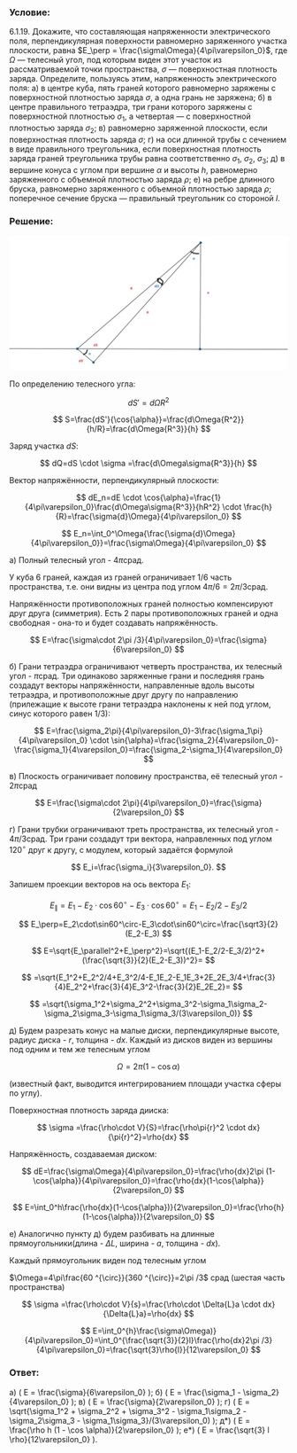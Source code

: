 ###  Условие:

$6.1.19.$ Докажите, что составляющая напряженности электрического поля, перпендикулярная поверхности равномерно заряженного участка плоскости, равна $E_\perp  = \frac{\sigma\Omega}{4\pi\varepsilon_0}$, где $\Omega$ — телесный угол, под которым виден этот участок из рассматриваемой точки пространства, $\sigma$ — поверхностная плотность заряда. Определите, пользуясь этим, напряженность электрического поля:
а) в центре куба, пять граней которого равномерно заряжены с поверхностной плотностью заряда $\sigma$, а одна грань не заряжена;
б) в центре правильного тетраэдра, три грани которого заряжены с поверхностной плотностью $\sigma_1$, а четвертая — с поверхностной плотностью заряда $\sigma_2$;
в) равномерно заряженной плоскости, если поверхностная плотность заряда $\sigma$;
г) на оси длинной трубы с сечением в виде правильного треугольника, если поверхностная плотность заряда граней треугольника трубы равна соответственно $\sigma_1$, $\sigma_2$, $\sigma_3$;
д) в вершине конуса с углом при вершине $\alpha$ и высоты $h$, равномерно заряженного с объемной плотностью заряда $\rho$;
е) на ребре длинного бруска, равномерно заряженного с объемной плотностью заряда $\rho$; поперечное сечение бруска — правильный треугольник со стороной $l$.

###  Решение:

![Плоскость участка $dS'$ перпендикулярна отрезкам $R$ |3000x1440, 95%](../../img/6.1.19/6.1.19.png)

По определению телесного угла:

$$
dS'=d\Omega{R^2}
$$

$$
S=\frac{dS'}{\cos{\alpha}}=\frac{d\Omega{R^2}}{h/R}=\frac{d\Omega{R^3}}{h}
$$

Заряд участка $dS$:

$$
dQ=dS \cdot \sigma =\frac{d\Omega\sigma{R^3}}{h}
$$

Вектор напряжённости, перпендикулярный плоскости:

$$
dE_n=dE \cdot \cos{\alpha}=\frac{1}{4\pi\varepsilon_0}\frac{d\Omega\sigma{R^3}}{hR^2} \cdot \frac{h}{R}=\frac{\sigma{d}\Omega}{4\pi\varepsilon_0}
$$

$$
E_n=\int_0^\Omega{\frac{\sigma{d}\Omega}{4\pi\varepsilon_0}}=\frac{\sigma\Omega}{4\pi\varepsilon_0}
$$

a) Полный телесный угол - 4$\pi$срад.

У куба 6 граней, каждая из граней ограничивает 1/6 часть пространства, т.е. они видны из центра под углом $4\pi /6=2\pi /3$срад.

Напряжённости противоположных граней полностью компенсируют друг друга (симметрия). Есть 2 пары противоположных граней и одна свободная - она-то и будет создавать напряжённость.

$$
E=\frac{\sigma\cdot 2\pi /3}{4\pi\varepsilon_0}=\frac{\sigma}{6\varepsilon_0}
$$

б) Грани тетраэдра ограничивают четверть пространства, их телесный угол - $\pi$срад. Три одинаково заряженные грани и последняя грань создадут векторы напряжённости, направленные вдоль высоты тетраэдра, и противоположные друг другу по направлению (прилежащие к высоте грани тетраэдра наклонены к ней под углом, синус которого равен $1/3$):

$$
E=\frac{\sigma_2\pi}{4\pi\varepsilon_0}-3\frac{\sigma_1\pi}{4\pi\varepsilon_0} \cdot \sin{\alpha}=\frac{\sigma_2}{4\varepsilon_0}-\frac{\sigma_1}{4\varepsilon_0}=\frac{\sigma_2-\sigma_1}{4\varepsilon_0}
$$

в) Плоскость ограничивает половину пространства, её телесный угол - $2\pi$срад

$$
E=\frac{\sigma\cdot 2\pi}{4\pi\varepsilon_0}=\frac{\sigma}{2\varepsilon_0}
$$

г) Грани трубки ограничивают треть пространства, их телесный угол - $4\pi /3$срад. Три грани создадут три вектора, направленных под углом $120 ^{\circ}$ друг к другу, с модулем, который задаётся формулой

$$
E_i=\frac{\sigma_i}{3\varepsilon_0}.
$$

Запишем проекции векторов на ось вектора $E_1$:

$$
E_\parallel=E_1-E_2\cdot\cos60^\circ-E_3\cdot\cos60^\circ=E_1-E_2/2-E_3/2
$$

$$
E_\perp=E_2\cdot\sin60^\circ-E_3\cdot\sin60^\circ=\frac{\sqrt3}{2}(E_2-E_3)
$$

$$
E=\sqrt{E_\parallel^2+E_\perp^2}=\sqrt{(E_1-E_2/2-E_3/2)^2+(\frac{\sqrt{3}}{2}(E_2-E_3))^2}=
$$

$$
=\sqrt{E_1^2+E_2^2/4+E_3^2/4-E_1E_2-E_1E_3+2E_2E_3/4+\frac{3}{4}E_2^2+\frac{3}{4}E_3^2-\frac{3}{2}E_2E_2}=
$$

$$
=\sqrt{\sigma_1^2+\sigma_2^2+\sigma_3^2-\sigma_1\sigma_2-\sigma_2\sigma_3-\sigma_1\sigma_3/(3\varepsilon_0)}
$$

д) Будем разрезать конус на малые диски, перпендикулярные высоте, радиус диска - $r$, толщина - $dx$. Каждый из дисков виден из вершины под одним и тем же телесным углом

$$
\Omega=2\pi (1-\cos{\alpha})
$$

(известный факт, выводится интегрированием площади участка сферы по углу).

Поверхностная плотность заряда дииска:

$$
\sigma =\frac{\rho\cdot V}{S}=\frac{\rho\pi{r}^2 \cdot dx}{\pi{r}^2}=\rho{dx}
$$

Напряжённость, создаваемая диском:

$$
dE=\frac{\sigma\Omega}{4\pi\varepsilon_0}=\frac{\rho{dx}2\pi (1-\cos{\alpha}}{4\pi\varepsilon_0}=\frac{\rho{dx}(1-\cos{\alpha}}{2\varepsilon_0}
$$

$$
E=\int_0^h\frac{\rho{dx}(1-\cos{\alpha})}{2\varepsilon_0}=\frac{\rho{h}(1-\cos{\alpha})}{2\varepsilon_0}
$$

е) Аналогично пункту д) будем разбивать на длинные прямоугольники(длина - $\Delta{L}$, ширина - $a$, толщина - $dx$).

Каждый прямоугольник виден под телесным углом

$\Omega=4\pi\frac{60 ^{\circ}}{360 ^{\circ}}=2\pi /3$ срад (шестая часть пространства)

$$
\sigma =\frac{\rho\cdot V}{s}=\frac{\rho\cdot \Delta{L}a \cdot dx}{\Delta{L}a}=\rho{dx}
$$

$$
E=\int_0^{h}\frac{\sigma\Omega)}{4\pi\varepsilon_0}=\int_0^{\frac{\sqrt{3}}{2}l}\frac{\rho{dx}2\pi /3}{4\pi\varepsilon_0}=\frac{\sqrt{3}\rho{l}}{12\varepsilon_0}
$$

###  Ответ:

a) \( E = \frac{\sigma}{6\varepsilon_0} \);
б) \( E = \frac{\sigma_1 - \sigma_2}{4\varepsilon_0} \);
в) \( E = \frac{\sigma}{2\varepsilon_0} \);
г) \( E = \sqrt{\sigma_1^2 + \sigma_2^2 + \sigma_3^2 - \sigma_1\sigma_2 - \sigma_2\sigma_3 - \sigma_1\sigma_3}/(3\varepsilon_0) \);
д*) \( E = \frac{\rho h (1 - \cos \alpha)}{2\varepsilon_0} \);
е*) \( E = \frac{\sqrt{3} l \rho}{12\varepsilon_0} \).